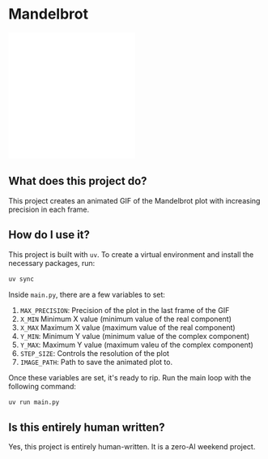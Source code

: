 # Mandelbrot

<img src="assets/plot.gif" width="250"/>

## What does this project do?

This project creates an animated GIF of the Mandelbrot plot with increasing precision in each frame.

## How do I use it?

This project is built with `uv`. To create a virtual environment and install the necessary packages, run:

```zsh
uv sync
```

Inside `main.py`, there are a few variables to set:

1. `MAX_PRECISION`: Precision of the plot in the last frame of the GIF
2. `X_MIN` Minimum X value (minimum value of the real component)
3. `X_MAX` Maximum X value (maximum value of the real component)
4. `Y_MIN`: Minimum Y value (minimum value of the complex component)
5. `Y_MAX`: Maximum Y value (maximum valeu of the complex component)
6. `STEP_SIZE`: Controls the resolution of the plot
7. `IMAGE_PATH`: Path to save the animated plot to.

Once these variables are set, it's ready to rip. Run the main loop with the following command:

```zsh
uv run main.py
```

## Is this entirely human written?

Yes, this project is entirely human-written. It is a zero-AI weekend project.